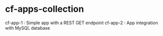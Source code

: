 # cf-apps-collection

cf-app-1 : Simple app with a REST GET endpoint
cf-app-2 : App integration with MySQL database
